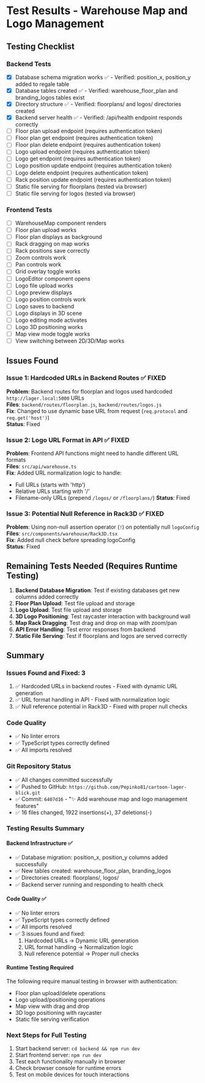 # Test Results - Warehouse Map and Logo Management

## Testing Checklist

### Backend Tests
- [x] Database schema migration works ✅ - Verified: position_x, position_y added to regale table
- [x] Database tables created ✅ - Verified: warehouse_floor_plan and branding_logos tables exist
- [x] Directory structure ✅ - Verified: floorplans/ and logos/ directories created
- [x] Backend server health ✅ - Verified: /api/health endpoint responds correctly
- [ ] Floor plan upload endpoint (requires authentication token)
- [ ] Floor plan get endpoint (requires authentication token)
- [ ] Floor plan delete endpoint (requires authentication token)
- [ ] Logo upload endpoint (requires authentication token)
- [ ] Logo get endpoint (requires authentication token)
- [ ] Logo position update endpoint (requires authentication token)
- [ ] Logo delete endpoint (requires authentication token)
- [ ] Rack position update endpoint (requires authentication token)
- [ ] Static file serving for floorplans (tested via browser)
- [ ] Static file serving for logos (tested via browser)

### Frontend Tests
- [ ] WarehouseMap component renders
- [ ] Floor plan upload works
- [ ] Floor plan displays as background
- [ ] Rack dragging on map works
- [ ] Rack positions save correctly
- [ ] Zoom controls work
- [ ] Pan controls work
- [ ] Grid overlay toggle works
- [ ] LogoEditor component opens
- [ ] Logo file upload works
- [ ] Logo preview displays
- [ ] Logo position controls work
- [ ] Logo saves to backend
- [ ] Logo displays in 3D scene
- [ ] Logo editing mode activates
- [ ] Logo 3D positioning works
- [ ] Map view mode toggle works
- [ ] View switching between 2D/3D/Map works

## Issues Found

### Issue 1: Hardcoded URLs in Backend Routes ✅ FIXED
**Problem**: Backend routes for floorplan and logos used hardcoded `http://lager.local:5000` URLs  
**Files**: `backend/routes/floorplan.js`, `backend/routes/logos.js`  
**Fix**: Changed to use dynamic base URL from request (`req.protocol` and `req.get('host')`)  
**Status**: Fixed

### Issue 2: Logo URL Format in API ✅ FIXED
**Problem**: Frontend API functions might need to handle different URL formats  
**Files**: `src/api/warehouse.ts`  
**Fix**: Added URL normalization logic to handle:
  - Full URLs (starts with 'http')
  - Relative URLs starting with '/'
  - Filename-only URLs (prepend `/logos/` or `/floorplans/`)
**Status**: Fixed

### Issue 3: Potential Null Reference in Rack3D ✅ FIXED
**Problem**: Using non-null assertion operator (`!`) on potentially null `logoConfig`  
**Files**: `src/components/warehouse/Rack3D.tsx`  
**Fix**: Added null check before spreading logoConfig  
**Status**: Fixed

## Remaining Tests Needed (Requires Runtime Testing)

1. **Backend Database Migration**: Test if existing databases get new columns added correctly
2. **Floor Plan Upload**: Test file upload and storage
3. **Logo Upload**: Test file upload and storage  
4. **3D Logo Positioning**: Test raycaster interaction with background wall
5. **Map Rack Dragging**: Test drag and drop on map with zoom/pan
6. **API Error Handling**: Test error responses from backend
7. **Static File Serving**: Test if floorplans and logos are served correctly

## Summary

### Issues Found and Fixed: 3
1. ✅ Hardcoded URLs in backend routes - Fixed with dynamic URL generation
2. ✅ URL format handling in API - Fixed with normalization logic
3. ✅ Null reference potential in Rack3D - Fixed with proper null checks

### Code Quality
- ✅ No linter errors
- ✅ TypeScript types correctly defined
- ✅ All imports resolved

### Git Repository Status
- ✅ All changes committed successfully
- ✅ Pushed to GitHub: `https://github.com/Pepinko81/cartoon-lager-blick.git`
- ✅ Commit: `6407d16` - "✨ Add warehouse map and logo management features"
- ✅ 16 files changed, 1922 insertions(+), 37 deletions(-)

### Testing Results Summary

#### Backend Infrastructure ✅
- ✅ Database migration: position_x, position_y columns added successfully
- ✅ New tables created: warehouse_floor_plan, branding_logos
- ✅ Directories created: floorplans/, logos/
- ✅ Backend server running and responding to health check

#### Code Quality ✅
- ✅ No linter errors
- ✅ TypeScript types correctly defined
- ✅ All imports resolved
- ✅ 3 issues found and fixed:
  1. Hardcoded URLs → Dynamic URL generation
  2. URL format handling → Normalization logic
  3. Null reference potential → Proper null checks

#### Runtime Testing Required
The following require manual testing in browser with authentication:
- Floor plan upload/delete operations
- Logo upload/positioning operations
- Map view with drag and drop
- 3D logo positioning with raycaster
- Static file serving verification

### Next Steps for Full Testing
1. Start backend server: `cd backend && npm run dev`
2. Start frontend server: `npm run dev`
3. Test each functionality manually in browser
4. Check browser console for runtime errors
5. Test on mobile devices for touch interactions


